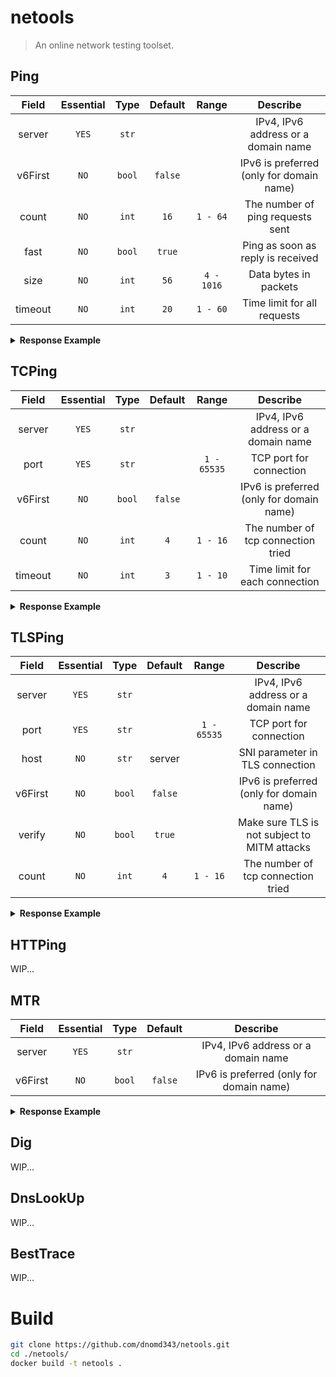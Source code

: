 # netools

> An online network testing toolset.

## Ping

|  Field  | Essential |  Type  | Default |   Range    |                 Describe                 |
|:-------:|:---------:|:------:|:-------:|:----------:|:----------------------------------------:|
| server  |   `YES`   | `str`  |         |            |   IPv4, IPv6 address or a domain name    |
| v6First |   `NO`    | `bool` | `false` |            | IPv6 is preferred (only for domain name) |
|  count  |   `NO`    | `int`  |  `16`   |  `1 - 64`  |     The number of ping requests sent     |
|  fast   |   `NO`    | `bool` | `true`  |            |    Ping as soon as reply is received     |
|  size   |   `NO`    | `int`  |  `56`   | `4 - 1016` |          Data bytes in packets           |
| timeout |   `NO`    | `int`  |  `20`   |  `1 - 60`  |       Time limit for all requests        |

<details>

<summary><b>Response Example</b></summary>

<br/>

The target server is normal

```json
{
  "success": true,
  "request": {
    "server": "baidu.com",
    "v6First": false,
    "count": 4,
    "fast": true,
    "size": 56,
    "timeout": 20
  },
  "ip": "39.156.66.10",
  "alive": true,
  "ttl": 43,
  "result": {
    "raw": [
      45.812,
      45.772,
      48.428,
      45.836
    ],
    "count": 4,
    "reply": 4,
    "rate": "100.0%",
    "avg": "46.462",
    "min": "45.772",
    "max": "48.428"
  }
}
```

The target server is offline

```json
{
  "success": true,
  "request": {
    "server": "255.255.255.255",
    "v6First": false,
    "count": 16,
    "fast": true,
    "size": 56,
    "timeout": 20
  },
  "ip": "255.255.255.255",
  "alive": false
}
```

Invalid request or error in netools service

```json
{
  "success": false,
  "message": "..."
}
```

</details>

## TCPing

|  Field  | Essential |  Type  | Default |    Range    |                 Describe                 |
|:-------:|:---------:|:------:|:-------:|:-----------:|:----------------------------------------:|
| server  |   `YES`   | `str`  |         |             |   IPv4, IPv6 address or a domain name    |
|  port   |   `YES`   | `str`  |         | `1 - 65535` |         TCP port for connection          |
| v6First |   `NO`    | `bool` | `false` |             | IPv6 is preferred (only for domain name) |
|  count  |   `NO`    | `int`  |   `4`   |  `1 - 16`   |    The number of tcp connection tried    |
| timeout |   `NO`    | `int`  |   `3`   |  `1 - 10`   |      Time limit for each connection      |

<details>

<summary><b>Response Example</b></summary>

<br/>

The tcp port of target server is open

```json
{
  "success": true,
  "request": {
    "server": "ip.343.re",
    "port": 443,
    "v6First": false,
    "fast": true,
    "count": 4,
    "timeout": 3
  },
  "ip": "8.210.148.24",
  "port": 443,
  "alive": true,
  "result": {
    "raw": [
      1.992,
      1.944,
      1.814,
      1.728
    ],
    "count": 4,
    "reply": 4,
    "rate": "100.0%",
    "avg": "1.869",
    "min": "1.728",
    "max": "1.992"
  }
}
```

The target server is offline or the port is not open

```json
{
  "success": true,
  "request": {
    "server": "ip.343.re",
    "port": 8888,
    "v6First": false,
    "fast": true,
    "count": 4,
    "timeout": 3
  },
  "ip": "8.210.148.24",
  "port": 8888,
  "alive": false
}
```

Invalid request or error in netools service

```json
{
  "success": false,
  "message": "..."
}
```

</details>

## TLSPing

|  Field  | Essential |  Type  | Default |    Range    |                   Describe                   |
|:-------:|:---------:|:------:|:-------:|:-----------:|:--------------------------------------------:|
| server  |   `YES`   | `str`  |         |             |     IPv4, IPv6 address or a domain name      |
|  port   |   `YES`   | `str`  |         | `1 - 65535` |           TCP port for connection            |
|  host   |   `NO`    | `str`  | server  |             |       SNI parameter in TLS connection        |
| v6First |   `NO`    | `bool` | `false` |             |   IPv6 is preferred (only for domain name)   |
| verify  |   `NO`    | `bool` | `true`  |             | Make sure TLS is not subject to MITM attacks |
|  count  |   `NO`    | `int`  |   `4`   |  `1 - 16`   |      The number of tcp connection tried      |

<details>

<summary><b>Response Example</b></summary>

<br/>

The TLS connection of target server and port is normal

# TODO: update tlsping response demo

```json
{
  "success": true,
  "ip": "8.210.148.24",
  "port": 443,
  "host": "ip.343.re",
  "alive": true,
  "statistics": {
    "count": 4,
    "avg": "51.763",
    "min": "36.902",
    "max": "66.559",
    "sd": "11.043"
  }
}
```

Failed to establish TLS connection

```json
{
  "success": true,
  "ip": "8.210.148.24",
  "port": 443,
  "host": "dns.343.re",
  "alive": false
}
```

Invalid request or error in netools service

```json
{
  "success": false,
  "message": "..."
}
```

</details>

## HTTPing

WIP...

## MTR

|  Field  | Essential |  Type  | Default |                 Describe                 |
|:-------:|:---------:|:------:|:-------:|:----------------------------------------:|
| server  |   `YES`   | `str`  |         |   IPv4, IPv6 address or a domain name    |
| v6First |   `NO`    | `bool` | `false` | IPv6 is preferred (only for domain name) |

<details>

<summary><b>Response Example</b></summary>

<br/>

The MTR ICMP check of target server is normal

```json
{
  "success": true,
  "ip": "220.181.38.148",
  "result": [
    {
      "count": 1,
      "host": "172.18.0.1",
      "Loss%": 0,
      "Snt": 10,
      "Last": 0.041,
      "Avg": 0.04,
      "Best": 0.034,
      "Wrst": 0.052,
      "StDev": 0.005
    },
    {
      "count": 2,
      "host": "???",
      "Loss%": 100,
      "Snt": 10,
      "Last": 0,
      "Avg": 0,
      "Best": 0,
      "Wrst": 0,
      "StDev": 0
    },
    {
      "count": 3,
      "host": "11.73.0.153",
      "Loss%": 70,
      "Snt": 10,
      "Last": 1.298,
      "Avg": 1.354,
      "Best": 1.298,
      "Wrst": 1.468,
      "StDev": 0.098
    },
    {
      "count": 4,
      "host": "10.36.51.185",
      "Loss%": 10,
      "Snt": 10,
      "Last": 1.281,
      "Avg": 1.418,
      "Best": 1.221,
      "Wrst": 2.557,
      "StDev": 0.429
    },
    {
      "count": 5,
      "host": "10.54.154.178",
      "Loss%": 0,
      "Snt": 10,
      "Last": 1.309,
      "Avg": 1.313,
      "Best": 1.093,
      "Wrst": 2.028,
      "StDev": 0.289
    },
    {
      "count": 6,
      "host": "47.246.115.102",
      "Loss%": 0,
      "Snt": 10,
      "Last": 2.044,
      "Avg": 2.064,
      "Best": 1.987,
      "Wrst": 2.166,
      "StDev": 0.053
    },
    {
      "count": 7,
      "host": "47.246.113.249",
      "Loss%": 0,
      "Snt": 10,
      "Last": 2.004,
      "Avg": 2.384,
      "Best": 1.86,
      "Wrst": 6.532,
      "StDev": 1.457
    },
    {
      "count": 8,
      "host": "61.14.203.61",
      "Loss%": 0,
      "Snt": 10,
      "Last": 2.887,
      "Avg": 2.883,
      "Best": 2.834,
      "Wrst": 3.027,
      "StDev": 0.056
    },
    {
      "count": 9,
      "host": "203.160.84.121",
      "Loss%": 0,
      "Snt": 10,
      "Last": 4.273,
      "Avg": 5.834,
      "Best": 2.661,
      "Wrst": 9.611,
      "StDev": 2.429
    },
    {
      "count": 10,
      "host": "43.252.86.141",
      "Loss%": 0,
      "Snt": 10,
      "Last": 3.633,
      "Avg": 5.547,
      "Best": 2.574,
      "Wrst": 8.903,
      "StDev": 2.133
    },
    {
      "count": 11,
      "host": "219.158.10.61",
      "Loss%": 0,
      "Snt": 10,
      "Last": 7.935,
      "Avg": 9.537,
      "Best": 6.324,
      "Wrst": 13.251,
      "StDev": 2.433
    },
    {
      "count": 12,
      "host": "219.158.97.30",
      "Loss%": 0,
      "Snt": 10,
      "Last": 10.686,
      "Avg": 11.088,
      "Best": 7.614,
      "Wrst": 13.93,
      "StDev": 2.202
    },
    {
      "count": 13,
      "host": "219.158.8.113",
      "Loss%": 0,
      "Snt": 10,
      "Last": 11.24,
      "Avg": 11.022,
      "Best": 7.926,
      "Wrst": 14.239,
      "StDev": 2.177
    },
    {
      "count": 14,
      "host": "219.158.112.45",
      "Loss%": 70,
      "Snt": 10,
      "Last": 42.416,
      "Avg": 42.206,
      "Best": 42.095,
      "Wrst": 42.416,
      "StDev": 0.181
    },
    {
      "count": 15,
      "host": "219.158.5.138",
      "Loss%": 0,
      "Snt": 10,
      "Last": 42.799,
      "Avg": 46.692,
      "Best": 42.799,
      "Wrst": 50.285,
      "StDev": 2.593
    },
    {
      "count": 16,
      "host": "219.158.44.122",
      "Loss%": 70,
      "Snt": 10,
      "Last": 45.361,
      "Avg": 45.373,
      "Best": 45.361,
      "Wrst": 45.383,
      "StDev": 0.01
    },
    {
      "count": 17,
      "host": "202.97.17.113",
      "Loss%": 40,
      "Snt": 10,
      "Last": 42.777,
      "Avg": 41.829,
      "Best": 41.583,
      "Wrst": 42.777,
      "StDev": 0.467
    },
    {
      "count": 18,
      "host": "36.110.245.182",
      "Loss%": 90,
      "Snt": 10,
      "Last": 43.331,
      "Avg": 43.331,
      "Best": 43.331,
      "Wrst": 43.331,
      "StDev": 0
    },
    {
      "count": 19,
      "host": "36.110.251.74",
      "Loss%": 90,
      "Snt": 10,
      "Last": 41.735,
      "Avg": 41.735,
      "Best": 41.735,
      "Wrst": 41.735,
      "StDev": 0
    },
    {
      "count": 20,
      "host": "220.181.16.62",
      "Loss%": 10,
      "Snt": 10,
      "Last": 50.778,
      "Avg": 51.816,
      "Best": 50.677,
      "Wrst": 54.84,
      "StDev": 1.608
    },
    {
      "count": 21,
      "host": "106.38.244.146",
      "Loss%": 0,
      "Snt": 10,
      "Last": 46.118,
      "Avg": 46.064,
      "Best": 46.028,
      "Wrst": 46.118,
      "StDev": 0.028
    },
    {
      "count": 22,
      "host": "???",
      "Loss%": 100,
      "Snt": 10,
      "Last": 0,
      "Avg": 0,
      "Best": 0,
      "Wrst": 0,
      "StDev": 0
    },
    {
      "count": 23,
      "host": "???",
      "Loss%": 100,
      "Snt": 10,
      "Last": 0,
      "Avg": 0,
      "Best": 0,
      "Wrst": 0,
      "StDev": 0
    },
    {
      "count": 24,
      "host": "???",
      "Loss%": 100,
      "Snt": 10,
      "Last": 0,
      "Avg": 0,
      "Best": 0,
      "Wrst": 0,
      "StDev": 0
    },
    {
      "count": 25,
      "host": "220.181.38.148",
      "Loss%": 0,
      "Snt": 10,
      "Last": 45.766,
      "Avg": 45.773,
      "Best": 45.743,
      "Wrst": 45.796,
      "StDev": 0.015
    }
  ]
}
```

Invalid request or error in netools service

```json
{
  "success": false,
  "message": "..."
}
```

</details>

## Dig

WIP...

## DnsLookUp

WIP...

## BestTrace

WIP...

# Build

```bash
git clone https://github.com/dnomd343/netools.git
cd ./netools/
docker build -t netools .
```
